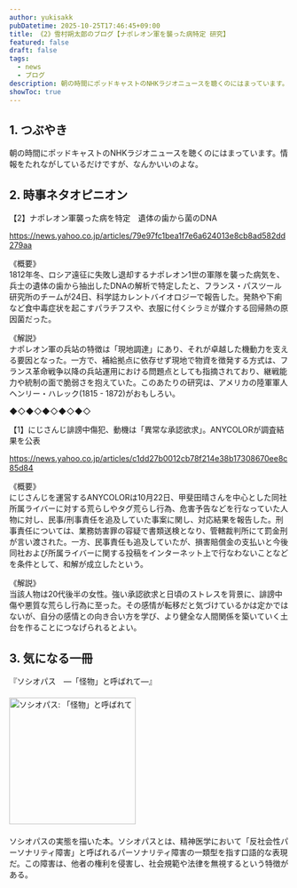 ```yaml
---
author: yukisakk
pubDatetime: 2025-10-25T17:46:45+09:00
title: 《2》雪村朔太郎のブログ【ナポレオン軍を襲った病特定 研究】
featured: false
draft: false
tags:
  - news
  - ブログ
description: 朝の時間にポッドキャストのNHKラジオニュースを聴くのにはまっています。情報をたれながしているだけですが、なんかいいのよな。
showToc: true
---
```


## 1. つぶやき

朝の時間にポッドキャストのNHKラジオニュースを聴くのにはまっています。情報をたれながしているだけですが、なんかいいのよな。

## 2. 時事ネタオピニオン

【2】ナポレオン軍襲った病を特定　遺体の歯から菌のDNA

https://news.yahoo.co.jp/articles/79e97fc1bea1f7e6a624013e8cb8ad582dd279aa

《概要》\
1812年冬、ロシア遠征に失敗し退却するナポレオン1世の軍隊を襲った病気を、兵士の遺体の歯から抽出したDNAの解析で特定したと、フランス・パスツール研究所のチームが24日、科学誌カレントバイオロジーで報告した。発熱や下痢など食中毒症状を起こすパラチフスや、衣服に付くシラミが媒介する回帰熱の原因菌だった。

《解説》\
ナポレオン軍の兵站の特徴は「現地調達」にあり、それが卓越した機動力を支える要因となった。一方で、補給拠点に依存せず現地で物資を徴発する方式は、フランス革命戦争以降の兵站運用における問題点としても指摘されており、継戦能力や統制の面で脆弱さを抱えていた。このあたりの研究は、アメリカの陸軍軍人ヘンリー・ハレック(1815 - 1872)がおもしろい。

◆◇◆◇◆◇◆◇◆◇

【1】にじさんじ誹謗中傷犯、動機は「異常な承認欲求」。ANYCOLORが調査結果を公表

https://news.yahoo.co.jp/articles/c1dd27b0012cb78f214e38b17308670ee8c85d84

《概要》\
にじさんじを運営するANYCOLORは10月22日、甲斐田晴さんを中心とした同社所属ライバーに対する荒らしやタグ荒らし行為、危害予告などを行なっていた人物に対し、民事/刑事責任を追及していた事案に関し、対応結果を報告した。刑事責任については、業務妨害罪の容疑で書類送検となり、管轄裁判所にて罰金刑が言い渡された。一方、民事責任も追及していたが、損害賠償金の支払いと今後同社および所属ライバーに関する投稿をインターネット上で行なわないことなどを条件として、和解が成立したという。

《解説》\
当該人物は20代後半の女性。強い承認欲求と日頃のストレスを背景に、誹謗中傷や悪質な荒らし行為に至った。その感情が転移だと気づけているかは定かではないが、自分の感情との向き合い方を学び、より健全な人間関係を築いていく土台を作ることにつなげられるとよい。

## 3. 気になる一冊

『ソシオパス　―「怪物」と呼ばれて―』

<div style="margin: 20px 0">
<a href="https://www.amazon.co.jp/dp/4152104724/ref=nosim?tag=revbooks084-22" class="inline-block" style="margin: 0; padding: 0; border-width: 0;">     
<img src="https://images-na.ssl-images-amazon.com/images/P/4152104724.09.LZZZZZZZ.jpg" alt="ソシオパス: 「怪物」と呼ばれて" style="width: 228px; height: auto; border-radius: 0; margin: 0; padding: 0;"> 
</a>
</div>

ソシオパスの実態を描いた本。ソシオパスとは、精神医学において「反社会性パーソナリティ障害」と呼ばれるパーソナリティ障害の一類型を指す口語的な表現だ。この障害は、他者の権利を侵害し、社会規範や法律を無視するという特徴がある。
